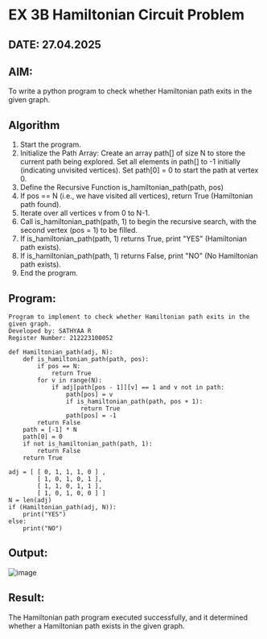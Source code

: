 # EX 3B Hamiltonian Circuit Problem
## DATE: 27.04.2025
## AIM:
To write a python program to check whether Hamiltonian path exits in the given graph.

## Algorithm
1. Start the program.
2. Initialize the Path Array:
   Create an array path[] of size N to store the current path being explored.
   Set all elements in path[] to -1 initially (indicating unvisited vertices).
   Set path[0] = 0 to start the path at vertex 0.
4. Define the Recursive Function is_hamiltonian_path(path, pos)
5. If pos == N (i.e., we have visited all vertices), return True (Hamiltonian path found).
6. Iterate over all vertices v from 0 to N-1.
7. Call is_hamiltonian_path(path, 1) to begin the recursive search, with the second vertex (pos = 1) to be filled.
8. If is_hamiltonian_path(path, 1) returns True, print "YES" (Hamiltonian path exists).
9. If is_hamiltonian_path(path, 1) returns False, print "NO" (No Hamiltonian path exists).
10. End the program.
  

## Program:
```
Program to implement to check whether Hamiltonian path exits in the given graph.
Developed by: SATHYAA R
Register Number: 212223100052
```

```
def Hamiltonian_path(adj, N):    
    def is_hamiltonian_path(path, pos):
        if pos == N:
            return True
        for v in range(N):
            if adj[path[pos - 1]][v] == 1 and v not in path:
                path[pos] = v
                if is_hamiltonian_path(path, pos + 1):
                    return True
                path[pos] = -1
        return False
    path = [-1] * N
    path[0] = 0
    if not is_hamiltonian_path(path, 1):
        return False
    return True
    
adj = [ [ 0, 1, 1, 1, 0 ] ,
        [ 1, 0, 1, 0, 1 ],
        [ 1, 1, 0, 1, 1 ],
        [ 1, 0, 1, 0, 0 ] ]
N = len(adj)
if (Hamiltonian_path(adj, N)):
    print("YES")
else:
    print("NO")
```

## Output:

![image](https://github.com/user-attachments/assets/9c9401bb-312a-40f3-a3f7-1dd2716fa1cb)


## Result:
The Hamiltonian path program executed successfully, and it determined whether a Hamiltonian path exists in the given graph.
